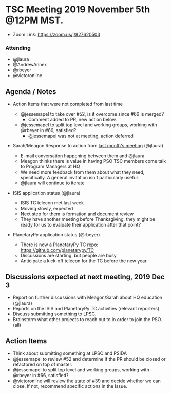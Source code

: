 # TSC Meeting 2019 November 5th @12PM MST.
- Zoom Link: https://zoom.us/j/827620503

### Attending
- @jlaura
- @AndrewAnnex
- @rbeyer
- @victoronline

## Agenda / Notes
- Action Items that were not completed from last time
  - @jessemapel to take over #52, is it overcome since #66 is merged?
	- Comment added to PR, new action below.
  - @jessemapel to split top level and working groups, working with @rbeyer in #66, satisfied?
	- @jessemapel was not at meeting, action deferred

- Sarah/Meagon Response to action from [last month's meeting](2019-10-08.md) (@jlaura)
	- E-mail conversation happening between them and @jlaura
	- Meagon thinks there is value in having PSO TSC members come talk to Program Managers at HQ
	- We need more feedback from them about what they need, specifically.  A general invitation isn't particularly useful.
	- @jlaura will continue to iterate

- ISIS application status (@jlaura)	
	- ISIS TC telecon met last week
	- Moving slowly, expected
	- Next step for them is formation and document review
	- They have another meeting before Thanksgiving, they might be ready for us to evaluate their application after that point?
	
- PlanetaryPy application status (@rbeyer)
	- There is now a PlanetaryPy TC repo: https://github.com/planetarypy/TC
	- Discussions are starting, but people are busy
	- Anticipate a kick-off telecon for the TC before the new year

## Discussions expected at next meeting, 2019 Dec 3
- Report on further discussions with Meagon/Sarah about HQ education (@jlaura)
- Reports on the ISIS and PlanetaryPy TC activities (relevant reporters)
- Discuss submitting something to LPSC.
- Brainstorm what other projects to reach out to in order to join the PSO. (all)

## Action Items
- Think about submitting something at LPSC and PSIDA
- @jessemapel to review #52 and determine if the PR should be closed or refactored on top of master.
- @jessemapel to split top level and working groups, working with @rbeyer in #66, satisfied?
- @victoronline will review the state of #39 and decide whether we can close.  If not, recommend specific actions in the Issue.
